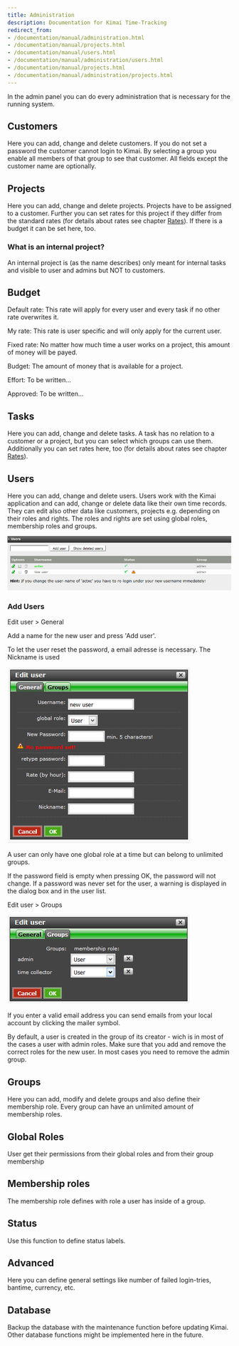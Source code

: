 ```yaml
---
title: Administration
description: Documentation for Kimai Time-Tracking
redirect_from:
- /documentation/manual/administration.html
- /documentation/manual/projects.html
- /documentation/manual/users.html
- /documentation/manual/administration/users.html
- /documentation/manual/projects.html
- /documentation/manual/administration/projects.html
---
```


In the admin panel you can do every administration that is necessary for the running system.

## Customers

Here you can add, change and delete customers. If you do not set a password the customer cannot login to Kimai. By selecting a group you enable all members of that group to see that customer. All fields except the customer name are optionally.

## Projects

Here you can add, change and delete projects. Projects have to be assigned to a customer. Further you can set rates for this project if they differ from the standard rates (for details about rates see chapter [Rates](../rates/)). If there is a budget it can be set here, too.

### What is an internal project?

An internal project is (as the name describes) only meant for internal tasks and visible to user and admins but NOT to customers.

## Budget

Default rate: This rate will apply for every user and every task if no other rate overwrites it.

My rate: This rate is user specific and will only apply for the current user.

Fixed rate: No matter how much time a user works on a project, this amount of money will be payed.

Budget: The amount of money that is available for a project.

Effort: To be written...

Approved: To be written...

## Tasks

Here you can add, change and delete tasks. A task has no relation to a customer or a project, but you can select which groups can use them. Additionally you can set rates here, too (for details about rates see chapter [Rates](../rates/)).

## Users

Here you can add, change and delete users. 
Users work with the Kimai application and can add, change or delete data like their own time records. They can edit also other data like customers, projects e.g. depending on their roles and rights. The roles and rights are set using global roles, membership roles and groups.

![](/images/manual/user-list.jpg)

### Add Users

Edit user >  General 

Add a name for the new user and press 'Add user'.

To let the user reset the password, a email adresse is necessary.
The Nickname is used 

![](/images/manual/user-general.jpg)

A user can only have one global role at a time but can belong to unlimited groups. 

If the password field is empty when pressing OK, the password will not change. If a password was never set for the user, a warning is displayed in the dialog box and in the user list. 

Edit user > Groups

![](/images/manual/user-groups.jpg)

If you enter a valid email address you can send emails from your local account by clicking the mailer symbol.

By default, a user is created in the group of its creator - wich is in most of the cases a user with admin roles. Make sure that you add and remove the correct roles for the new user. In most cases you need to remove the admin group.


## Groups

Here you can add, modify and delete groups and also define their membership role. Every group can have an unlimited amount of membership roles.

## Global Roles

User get their permissions from their global roles and from their group membership 

## Membership roles

The membership role defines with role a user has inside of a group.

## Status

Use this function to define status labels.

## Advanced

Here you can define general settings like number of failed login-tries, bantime, currency, etc.

## Database

Backup the database with the maintenance function before updating Kimai. Other database functions might be implemented here in the future.

